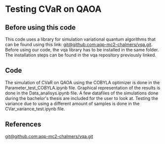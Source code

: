 
# Testing CVaR on QAOA
## Before using this code
This code uses a library for simulation variational quantum algorithms that can be found using this link: [git@github.com:aqp-mc2-chalmers/vqa.git](https://github.com/aqp-mc2-chalmers/vqa.git). 
Before using our code, the vqa library has to be installed in the same folder. The installation steps can be found in the vqa repository previously linked.


## Code
The simulation of CVaR on QAOA using the COBYLA optimizer is done in the Parameter_test_COBYLA.ipynb file. Graphical representation of the results is done in the Data_analisys.ipynb file. A few datafiles of the simulations done during the bachelor's thesis are included for the user to look at. Testing the variance due to using a different amount of samples is done in the CVar_variance_test.ipynb file.  


## References
[git@github.com:aqp-mc2-chalmers/vqa.git](https://github.com/aqp-mc2-chalmers/vqa.git)
